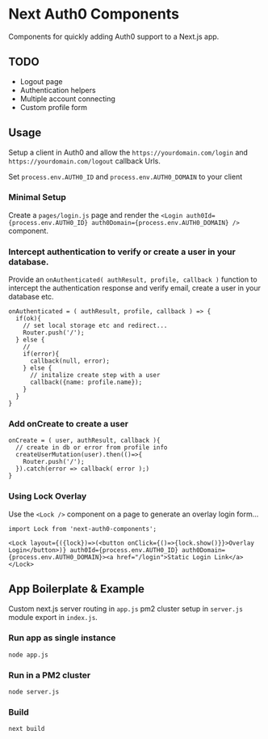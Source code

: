# Next Auth0 Components

Components for quickly adding Auth0 support to a Next.js app.

## TODO
- Logout page
- Authentication helpers
- Multiple account connecting
- Custom profile form

## Usage

Setup a client in Auth0 and allow the `https://yourdomain.com/login` and `https://yourdomain.com/logout` callback Urls.

Set `process.env.AUTH0_ID` and `process.env.AUTH0_DOMAIN` to your client 

### Minimal Setup

Create a `pages/login.js` page and render the `<Login auth0Id={process.env.AUTH0_ID} auth0Domain={process.env.AUTH0_DOMAIN} />` component. 

### Intercept authentication to verify or create a user in your database.

Provide an `onAuthenticated( authResult, profile, callback )` function to intercept the authentication response and verify email, create a user in your database etc.

```
onAuthenticated = ( authResult, profile, callback ) => {
  if(ok){
    // set local storage etc and redirect...
    Router.push('/');
  } else {
    //
    if(error){
      callback(null, error);
    } else {
      // initalize create step with a user
      callback({name: profile.name});
    }
  }
}
```

### Add onCreate to create a user

```
onCreate = ( user, authResult, callback ){
  // create in db or error from profile info
  createUserMutation(user).then(()=>{
    Router.push('/');    
  }).catch(error => callback( error );)
}
```


### Using Lock Overlay

Use the `<Lock />` component on a page to generate an overlay login form...

```
import Lock from 'next-auth0-components';

<Lock layout={({lock})=>(<button onClick={()=>{lock.show()}}>Overlay Login</button>)} auth0Id={process.env.AUTH0_ID} auth0Domain={process.env.AUTH0_DOMAIN}><a href="/login">Static Login Link</a></Lock>
```

## App Boilerplate & Example

Custom next.js server routing in `app.js` pm2 cluster setup in `server.js` module export in `index.js`.

### Run app as single instance
`node app.js`

### Run in a PM2 cluster
`node server.js`

### Build
`next build`